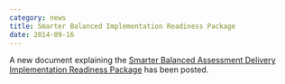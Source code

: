 ```yaml
---
category: news
title: Smarter Balanced Implementation Readiness Package
date: 2014-09-16
---
```


A new document explaining the [Smarter Balanced Assessment Delivery Implementation Readiness Package](http://www.smarterapp.org/documents/ImplementationReadinessPackage.pdf) has been posted.